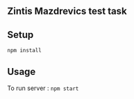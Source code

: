 Zintis Mazdrevics test task
---

Setup
---

```
npm install
```



Usage
---

To run server : `npm start`
